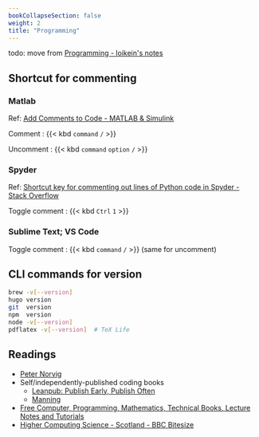 ```yaml
---
bookCollapseSection: false
weight: 2
title: "Programming"
---
```


todo: move from [Programming - loikein's notes](https://notes.loikein.one/tags/programming/)

## Shortcut for commenting

### Matlab

Ref: [Add Comments to Code - MATLAB & Simulink](https://www.mathworks.com/help/matlab/matlab_prog/comments.html)

Comment
: {{< kbd `command` `/` >}}

Uncomment
: {{< kbd `command` `option` `/` >}}


### Spyder

Ref: [Shortcut key for commenting out lines of Python code in Spyder - Stack Overflow](https://stackoverflow.com/a/36644714/10668706)

Toggle comment
: {{< kbd `Ctrl` `1` >}}


### Sublime Text; VS Code

Toggle comment
: {{< kbd `command` `/` >}} \(same for uncomment\)


## CLI commands for version

```sh
brew -v[--version]
hugo version
git  version
npm  version
node -v[--version]
pdflatex -v[--version]  # TeX Life
```


## Readings

- [Peter Norvig](https://www.norvig.com/)
- Self/independently-published coding books
    + [Leanpub: Publish Early, Publish Often](https://leanpub.com/)
    + [Manning](https://www.manning.com/)
- [Free Computer, Programming, Mathematics, Technical Books, Lecture Notes and Tutorials](https://freecomputerbooks.com/)
- [Higher Computing Science - Scotland - BBC Bitesize](https://www.bbc.co.uk/bitesize/subjects/zxmh34j)
